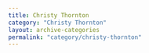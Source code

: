 ```yaml
---
title: Christy Thornton
category: "Christy Thornton"
layout: archive-categories
permalink: "category/christy-thornton"
---
```

